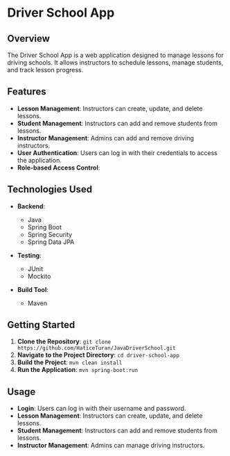 # Driver School App

## Overview
The Driver School App is a web application designed to manage lessons for driving schools. It allows instructors to schedule lessons, manage students, and track lesson progress.

## Features
- **Lesson Management**: Instructors can create, update, and delete lessons.
- **Student Management**: Instructors can add and remove students from lessons.
- **Instructor Management**: Admins can add and remove driving instructors.
- **User Authentication**: Users can log in with their credentials to access the application.
- **Role-based Access Control**: 

## Technologies Used
- **Backend**:
    - Java
    - Spring Boot
    - Spring Security
    - Spring Data JPA

- **Testing**:
    - JUnit
    - Mockito
- **Build Tool**:
    - Maven

## Getting Started
1. **Clone the Repository**: `git clone https://github.com/HaticeTuran/JavaDriverSchool.git`
2. **Navigate to the Project Directory**: `cd driver-school-app`
3. **Build the Project**: `mvn clean install`
4. **Run the Application**: `mvn spring-boot:run`


## Usage
- **Login**: Users can log in with their username and password.
- **Lesson Management**: Instructors can create, update, and delete lessons.
- **Student Management**: Instructors can add and remove students from lessons.
- **Instructor Management**: Admins can manage driving instructors.